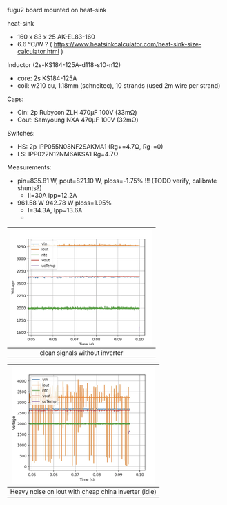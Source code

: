 fugu2 board mounted on heat-sink

heat-sink

- 160 x 83 x 25 AK-EL83-160
- 6.6 °C/W ? ( https://www.heatsinkcalculator.com/heat-sink-size-calculator.html )

Inductor (2s-KS184-125A-d118-s10-n12)

- core: 2s KS184-125A
- coil: w210 cu, 1.18mm (schneitec), 10 strands (used 2m wire per strand)

Caps:

- Cin: 2p Rubycon ZLH 470µF 100V (33mΩ)
- Cout: Samyoung NXA 470µF 100V (32mΩ)

Switches:

- HS: 2p IPP055N08NF2SAKMA1 (Rg+=4.7Ω, Rg-=0)
- LS: IPP022N12NM6AKSA1 Rg=4.7Ω

Measurements:

- pin=835.81 W, pout=821.10 W, ploss=-1.75%  !!!  (TODO verify, calibrate shunts?)
    - Il=30A ipp=12.2A
- 961.58 W 942.78 W ploss=1.95%
    - I=34.3A, Ipp=13.6A
    -



| <img src="scope-signals.webp" width="330"> |
|:------------------------------------------:|
|       clean signals without inverter       |


|   <img src="scope-signals-noise.webp" width="330">   |
|:----------------------------------------------------:|
| Heavy noise on Iout with cheap china inverter (idle) |


